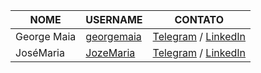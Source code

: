 | NOME | USERNAME | CONTATO |
| --- | --- | --- |
| George Maia | [georgemaia](https://github.com/georgemaia) | [Telegram](https://telegram.me/georgemaia) / [LinkedIn](http://linkedin.com/in/georgemaia) |
| JoséMaria | [JozeMaria](https://github.com/jozemaria) | [Telegram](https://telegram.me/jozemariajr) / [LinkedIn](http://linkedin.com/in/jozemariajr) |
